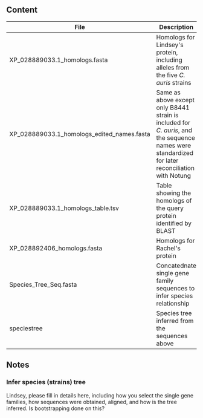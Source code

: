 ## Content
File | Description | Source | User/Date
-----|-------------|--------|----------
XP_028889033.1_homologs.fasta | Homologs for Lindsey's protein, including alleles from the five _C. auris_ strains | BLAST identified | LFS/2019
XP_028889033.1_homologs_edited_names.fasta | Same as above except only B8441 strain is included for _C. auris_, and the sequence names were standardized for later reconciliation with Notung | LFS/2020 
XP_028889033.1_homologs_table.tsv | Table showing the homologs of the query protein identified by BLAST | fungiDB | LFS/2019
XP_028892406_homologs.fasta | Homologs for Rachel's protein | BLAST identified | RS/2019.12
Species_Tree_Seq.fasta | Concatednate single gene family sequences to infer species relationship | See notes below | LFS/2020
speciestree | Species tree inferred from the sequences above | See notes below | LFS/2020

## Notes

### Infer species (strains) tree
Lindsey, please fill in details here, including how you select the single gene families, how sequences were obtained, aligned, and how is the tree inferred. Is bootstrapping done on this?
